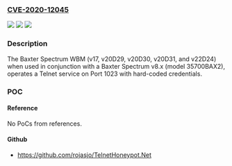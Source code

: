 ### [CVE-2020-12045](https://cve.mitre.org/cgi-bin/cvename.cgi?name=CVE-2020-12045)
![](https://img.shields.io/static/v1?label=Product&message=Baxter%20Sigma%20Spectrum%20Infusion%20Pumps&color=blue)
![](https://img.shields.io/static/v1?label=Version&message=n%2Fa&color=blue)
![](https://img.shields.io/static/v1?label=Vulnerability&message=USE%20OF%20HARD%20CODED%20PASSWORD%20CWE-259&color=brighgreen)

### Description

The Baxter Spectrum WBM (v17, v20D29, v20D30, v20D31, and v22D24) when used in conjunction with a Baxter Spectrum v8.x (model 35700BAX2), operates a Telnet service on Port 1023 with hard-coded credentials.

### POC

#### Reference
No PoCs from references.

#### Github
- https://github.com/rojasjo/TelnetHoneypot.Net

